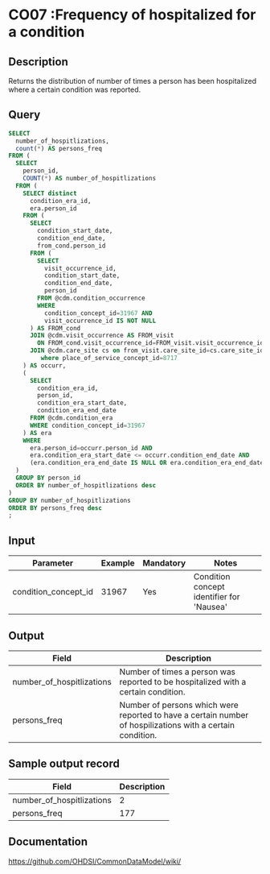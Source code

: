<!---
Group:condition occurrence
Name:CO07 Frequency of hospitalized for a condition
Author:Patrick Ryan
CDM Version: 5.0
-->

# CO07 :Frequency of hospitalized for a condition

## Description
Returns the distribution of number of times a person has been hospitalized where a certain condition was reported.

## Query
```sql
SELECT
  number_of_hospitlizations,
  count(*) AS persons_freq
FROM (
  SELECT
    person_id,
    COUNT(*) AS number_of_hospitlizations
  FROM (
    SELECT distinct
      condition_era_id,
      era.person_id
    FROM (
      SELECT
        condition_start_date,
        condition_end_date,
        from_cond.person_id
      FROM (
        SELECT
          visit_occurrence_id,
          condition_start_date,
          condition_end_date,
          person_id
        FROM @cdm.condition_occurrence
        WHERE
          condition_concept_id=31967 AND
          visit_occurrence_id IS NOT NULL
      ) AS FROM_cond
      JOIN @cdm.visit_occurrence AS FROM_visit
        ON FROM_cond.visit_occurrence_id=FROM_visit.visit_occurrence_id
      JOIN @cdm.care_site cs on from_visit.care_site_id=cs.care_site_id
         where place_of_service_concept_id=8717
    ) AS occurr,
    (
      SELECT
        condition_era_id,
        person_id,
        condition_era_start_date,
        condition_era_end_date
      FROM @cdm.condition_era
      WHERE condition_concept_id=31967
    ) AS era
    WHERE
      era.person_id=occurr.person_id AND
      era.condition_era_start_date <= occurr.condition_end_date AND
      (era.condition_era_end_date IS NULL OR era.condition_era_end_date >= occurr.condition_start_date)
  )
  GROUP BY person_id
  ORDER BY number_of_hospitlizations desc
)
GROUP BY number_of_hospitlizations
ORDER BY persons_freq desc
;
```

## Input

|  Parameter |  Example |  Mandatory |  Notes |
| --- | --- | --- | --- |
| condition_concept_id | 31967 | Yes | Condition concept identifier for 'Nausea' |

## Output

|  Field |  Description |
| --- | --- |
| number_of_hospitlizations | Number of times a person was reported to be hospitalized with a certain condition. |
| persons_freq | Number of persons which were reported to have a certain number of hospilizations with a certain condition. |

## Sample output record

| Field |  Description |
| --- | --- |
| number_of_hospitlizations | 2 |
| persons_freq | 177 |


## Documentation
https://github.com/OHDSI/CommonDataModel/wiki/
